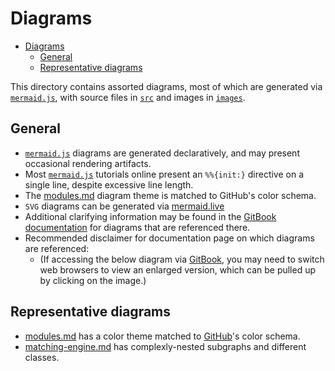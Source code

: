 # Diagrams

- [Diagrams](#diagrams)
  - [General](#general)
  - [Representative diagrams](#representative-diagrams)

This directory contains assorted diagrams, most of which are generated via [`mermaid.js`], with source files in [`src`] and images in [`images`].

## General

* [`mermaid.js`] diagrams are generated declaratively, and may present occasional rendering artifacts.
* Most [`mermaid.js`] tutorials online present an `%%{init:}` directive on a single line, despite excessive line length.
* The [modules.md] diagram theme is matched to GitHub's color schema.
* `SVG` diagrams can be generated via [mermaid.live]
* Additional clarifying information may be found in the [GitBook documentation] for diagrams that are referenced there.
* Recommended disclaimer for documentation page on which diagrams are referenced:
    * (If accessing the below diagram via [GitBook], you may need to switch web browsers to view an enlarged version, which can be pulled up by clicking on the image.)

## Representative diagrams

* [modules.md] has a color theme matched to [GitHub]'s color schema.
* [matching-engine.md] has complexly-nested subgraphs and different classes.

<!---Alphabetized reference links-->
[`images`]:              images
[`mermaid.js`]:          https://mermaid-js.github.io
[`src`]:                 src
[GitBook]:               https://gitbook.com
[GitBook Documentation]: ../doc-site/
[GitHub]:                https://github.com
[mermaid.live]:          https://mermaid.live
[modules.md]:            src/modules.md
[matching-engine.md]:    src/matching-engine.md
